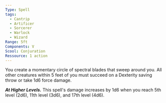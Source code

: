 ```yaml
---
Type: Spell
tags:
  - Cantrip
  - Artificer
  - Sorcerer
  - Warlock
  - Wizard
Range: 5ft
Components: V
Scool: Conjuration
Ressource: 1 action
---
```

You create a momentary circle of spectral blades that sweep around you. All other creatures within 5 feet of you must succeed on a Dexterity saving throw or take 1d6 force damage.

**_At Higher Levels._** This spell's damage increases by 1d6 when you reach 5th level (2d6), 11th level (3d6), and 17th level (4d6).